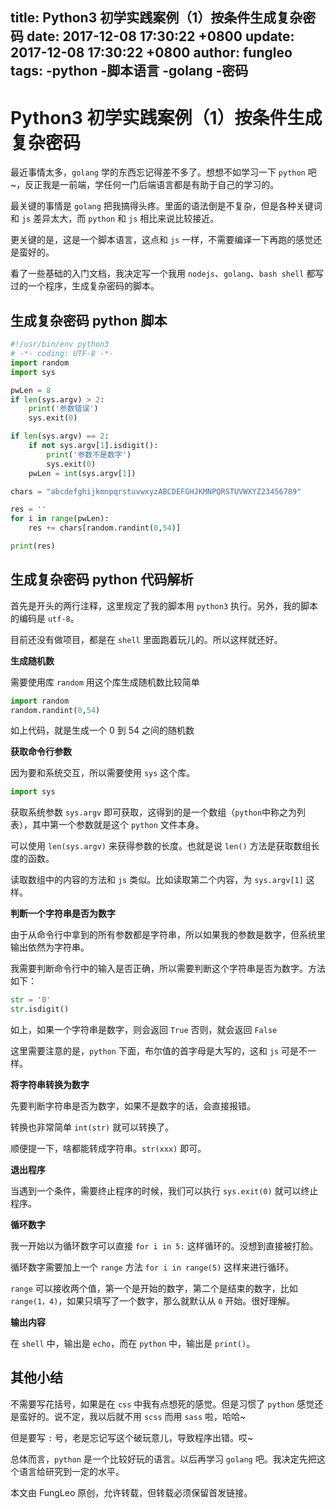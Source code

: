 title: Python3 初学实践案例（1）按条件生成复杂密码
date: 2017-12-08 17:30:22 +0800
update: 2017-12-08 17:30:22 +0800
author: fungleo
tags:
    -python
    -脚本语言
    -golang
    -密码
---

# Python3 初学实践案例（1）按条件生成复杂密码

最近事情太多，`golang` 学的东西忘记得差不多了。想想不如学习一下 `python` 吧~，反正我是一前端，学任何一门后端语言都是有助于自己的学习的。

最关键的事情是 `golang` 把我搞得头疼。里面的语法倒是不复杂，但是各种关键词和 `js` 差异太大，而 `python` 和 `js` 相比来说比较接近。

更关键的是，这是一个脚本语言，这点和 `js` 一样，不需要编译一下再跑的感觉还是蛮好的。

看了一些基础的入门文档，我决定写一个我用 `nodejs`、`golang`、`bash shell` 都写过的一个程序，生成复杂密码的脚本。

## 生成复杂密码 python 脚本

```python
#!/usr/bin/env python3
# -*- coding: UTF-8 -*-
import random
import sys

pwLen = 8
if len(sys.argv) > 2:
    print('参数错误')
    sys.exit(0)

if len(sys.argv) == 2:
    if not sys.argv[1].isdigit():
        print('参数不是数字')
        sys.exit(0)
    pwLen = int(sys.argv[1])

chars = "abcdefghijkmnpqrstuvwxyzABCDEFGHJKMNPQRSTUVWXYZ23456789"

res = ''
for i in range(pwLen):
    res += chars[random.randint(0,54)]

print(res)
```

## 生成复杂密码 python 代码解析

首先是开头的两行注释，这里规定了我的脚本用 `python3` 执行。另外，我的脚本的编码是 `utf-8`。

目前还没有做项目，都是在 `shell` 里面跑着玩儿的。所以这样就还好。

**生成随机数**

需要使用库 `random` 用这个库生成随机数比较简单

```python
import random
random.randint(0,54)
```
如上代码，就是生成一个 0 到 54 之间的随机数

**获取命令行参数**

因为要和系统交互，所以需要使用 `sys` 这个库。

```python
import sys
```

获取系统参数 `sys.argv` 即可获取，这得到的是一个数组（`python`中称之为列表），其中第一个参数就是这个 `python` 文件本身。

可以使用 `len(sys.argv)` 来获得参数的长度。也就是说 `len()` 方法是获取数组长度的函数。

读取数组中的内容的方法和 `js` 类似。比如读取第二个内容，为 `sys.argv[1]` 这样。

**判断一个字符串是否为数字**

由于从命令行中拿到的所有参数都是字符串，所以如果我的参数是数字，但系统里输出依然为字符串。

我需要判断命令行中的输入是否正确，所以需要判断这个字符串是否为数字。方法如下：

```python
str = '0'
str.isdigit()
```
如上，如果一个字符串是数字，则会返回 `True` 否则，就会返回 `False`

这里需要注意的是，`python` 下面，布尔值的首字母是大写的，这和 `js` 可是不一样。

**将字符串转换为数字**

先要判断字符串是否为数字，如果不是数字的话，会直接报错。

转换也非常简单 `int(str)` 就可以转换了。

顺便提一下，啥都能转成字符串。`str(xxx)` 即可。

**退出程序**

当遇到一个条件，需要终止程序的时候，我们可以执行 `sys.exit(0)` 就可以终止程序。

**循环数字**

我一开始以为循环数字可以直接 `for i in 5:` 这样循环的。没想到直接被打脸。

循环数字需要加上一个 `range` 方法 `for i in range(5)` 这样来进行循环。

`range` 可以接收两个值，第一个是开始的数字，第二个是结束的数字，比如 `range(1，4)`，如果只填写了一个数字，那么就默认从 `0` 开始。很好理解。

**输出内容**

在 `shell` 中，输出是 `echo`，而在 `python` 中，输出是 `print()`。

## 其他小结

不需要写花括号，如果是在 `css` 中我有点想死的感觉。但是习惯了 `python` 感觉还是蛮好的。说不定，我以后就不用 `scss` 而用 `sass` 啦，哈哈~

但是要写 `:` 号，老是忘记写这个破玩意儿，导致程序出错。哎~

总体而言，`python` 是一个比较好玩的语言。以后再学习 `golang` 吧。我决定先把这个语言给研究到一定的水平。

本文由 FungLeo 原创，允许转载，但转载必须保留首发链接。




